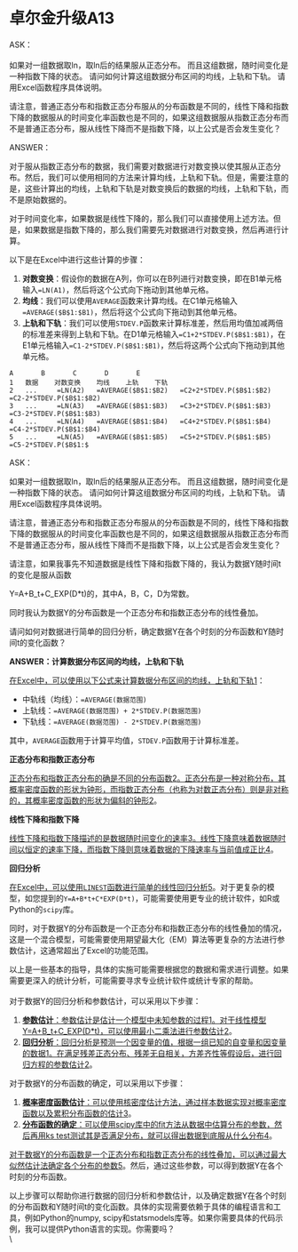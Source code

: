 # 卓尔金升级A13

ASK：\
\
如果对一组数据取ln，取ln后的结果服从正态分布。 而且这组数据，随时间变化是一种指数下降的状态。 请问如何计算这组数据分布区间的均线，上轨和下轨。 请用Excel函数程序具体说明。

请注意，普通正态分布和指数正态分布服从的分布函数是不同的，线性下降和指数下降的数据服从的时间变化率函数也是不同的，如果这组数据服从指数正态分布而不是普通正态分布，服从线性下降而不是指数下降，以上公式是否会发生变化？

ANSWER：

对于服从指数正态分布的数据，我们需要对数据进行对数变换以使其服从正态分布。然后，我们可以使用相同的方法来计算均线，上轨和下轨。但是，需要注意的是，这些计算出的均线，上轨和下轨是对数变换后的数据的均线，上轨和下轨，而不是原始数据的。

对于时间变化率，如果数据是线性下降的，那么我们可以直接使用上述方法。但是，如果数据是指数下降的，那么我们需要先对数据进行对数变换，然后再进行计算。

以下是在Excel中进行这些计算的步骤：

1. **对数变换**：假设你的数据在A列，你可以在B列进行对数变换，即在B1单元格输入`=LN(A1)`，然后将这个公式向下拖动到其他单元格。
2. **均线**：我们可以使用`AVERAGE`函数来计算均线。在C1单元格输入`=AVERAGE($B$1:$B1)`，然后将这个公式向下拖动到其他单元格。
3. **上轨和下轨**：我们可以使用`STDEV.P`函数来计算标准差，然后用均值加减两倍的标准差来得到上轨和下轨。在D1单元格输入`=C1+2*STDEV.P($B$1:$B1)`，在E1单元格输入`=C1-2*STDEV.P($B$1:$B1)`，然后将这两个公式向下拖动到其他单元格。

```excel
A       B       C       D       E
1   数据    对数变换    均线    上轨    下轨
2   ...     =LN(A2)   =AVERAGE($B$1:$B2)   =C2+2*STDEV.P($B$1:$B2)   =C2-2*STDEV.P($B$1:$B2)
3   ...     =LN(A3)   =AVERAGE($B$1:$B3)   =C3+2*STDEV.P($B$1:$B3)   =C3-2*STDEV.P($B$1:$B3)
4   ...     =LN(A4)   =AVERAGE($B$1:$B4)   =C4+2*STDEV.P($B$1:$B4)   =C4-2*STDEV.P($B$1:$B4)
5   ...     =LN(A5)   =AVERAGE($B$1:$B5)   =C5+2*STDEV.P($B$1:$B5)   =C5-2*STDEV.P($B$1:$
```

ASK：

如果对一组数据取ln，取ln后的结果服从正态分布。 而且这组数据，随时间变化是一种指数下降的状态。 请问如何计算这组数据分布区间的均线，上轨和下轨。 请用Excel函数程序具体说明。

请注意，普通正态分布和指数正态分布服从的分布函数是不同的，线性下降和指数下降的数据服从的时间变化率函数也是不同的，如果这组数据服从指数正态分布而不是普通正态分布，服从线性下降而不是指数下降，以上公式是否会发生变化？

请注意，如果我事先不知道数据是线性下降和指数下降的，我认为数据Y随时间t的变化是服从函数

Y=A+B_t+C_EXP(D\*t)的，其中A，B，C，D为常数。

同时我认为数据Y的分布函数是一个正态分布和指数正态分布的线性叠加。

请问如何对数据进行简单的回归分析，确定数据Y在各个时刻的分布函数和Y随时间t的变化函数？

**ANSWER：计算数据分布区间的均线，上轨和下轨**

[在Excel中，可以使用以下公式来计算数据分布区间的均线，上轨和下轨](https://www.zhihu.com/question/384284854)[1](https://www.zhihu.com/question/384284854)：

* 中轨线（均线）：`=AVERAGE(数据范围)`
* 上轨线：`=AVERAGE(数据范围) + 2*STDEV.P(数据范围)`
* 下轨线：`=AVERAGE(数据范围) - 2*STDEV.P(数据范围)`

其中，`AVERAGE`函数用于计算平均值，`STDEV.P`函数用于计算标准差。

**正态分布和指数正态分布**

[正态分布和指数正态分布的确是不同的分布函数](https://baike.baidu.com/item/%E5%AF%B9%E6%95%B0%E6%AD%A3%E6%80%81%E5%88%86%E5%B8%83/8976782)[2](https://baike.baidu.com/item/%E5%AF%B9%E6%95%B0%E6%AD%A3%E6%80%81%E5%88%86%E5%B8%83/8976782)[。正态分布是一种对称分布，其概率密度函数的形状为钟形，而指数正态分布（也称为对数正态分布）则是非对称的，其概率密度函数的形状为偏斜的钟形](https://baike.baidu.com/item/%E5%AF%B9%E6%95%B0%E6%AD%A3%E6%80%81%E5%88%86%E5%B8%83/8976782)[2](https://baike.baidu.com/item/%E5%AF%B9%E6%95%B0%E6%AD%A3%E6%80%81%E5%88%86%E5%B8%83/8976782)。

**线性下降和指数下降**

[线性下降和指数下降描述的是数据随时间变化的速率](https://www.zhihu.com/question/384284854)[3](https://zhidao.baidu.com/question/1448047508944188980.html)[。线性下降意味着数据随时间以恒定的速率下降，而指数下降则意味着数据的下降速率与当前值成正比](https://blog.csdn.net/zhufenghao/article/details/80879260)[4](https://blog.csdn.net/zhufenghao/article/details/80879260)。

**回归分析**

[在Excel中，可以使用`LINEST`函数进行简单的线性回归分析](https://blog.csdn.net/qq\_39783601/article/details/108406696)[5](https://blog.csdn.net/qq\_39783601/article/details/108406696)。对于更复杂的模型，如您提到的`Y=A+B*t+C*EXP(D*t)`，可能需要使用更专业的统计软件，如R或Python的`scipy`库。

同时，对于数据Y的分布函数是一个正态分布和指数正态分布的线性叠加的情况，这是一个混合模型，可能需要使用期望最大化（EM）算法等更复杂的方法进行参数估计，这通常超出了Excel的功能范围。

以上是一些基本的指导，具体的实施可能需要根据您的数据和需求进行调整。如果需要更深入的统计分析，可能需要寻求专业统计软件或统计专家的帮助。\
\
对于数据Y的回归分析和参数估计，可以采用以下步骤：

1. [**参数估计**：参数估计是估计一个模型中未知参数的过程](https://juejin.cn/post/7315844180970356787)[1](https://juejin.cn/post/7315844180970356787)[。对于线性模型Y=A+B_t+C_EXP(D\*t)，可以使用最小二乘法进行参数估计](https://juejin.cn/post/7315844180970356787)[2](https://spss.mairuan.com/jiqiao/spss-wusxd.html)。
2. [**回归分析**：回归分析是预测一个因变量的值，根据一组已知的自变量和因变量的数据](https://juejin.cn/post/7315844180970356787)[1](https://juejin.cn/post/7315844180970356787)[。在满足残差正态分布、残差无自相关，方差齐性等假设后，进行回归方程的参数估计](https://spss.mairuan.com/jiqiao/spss-wusxd.html)[2](https://spss.mairuan.com/jiqiao/spss-wusxd.html)。

对于数据Y的分布函数的确定，可以采用以下步骤：

1. [**概率密度函数估计**：可以使用核密度估计方法，通过样本数据实现对概率密度函数以及累积分布函数的估计](https://juejin.cn/post/7315844180970356787)[3](https://www.zhihu.com/question/460085668)。
2. [**分布函数的确定**：可以使用scipy库中的fit方法从数据中估算分布的参数，然后再用ks test测试其是否满足分布，就可以得出数据到底服从什么分布](https://juejin.cn/post/7315844180970356787)[4](https://zhuanlan.zhihu.com/p/144355963)。

[对于数据Y的分布函数是一个正态分布和指数正态分布的线性叠加，可以通过最大似然估计法确定各个分布的参数](https://juejin.cn/post/7315844180970356787)[5](https://blog.csdn.net/absent1353/article/details/78415118)。然后，通过这些参数，可以得到数据Y在各个时刻的分布函数。

以上步骤可以帮助你进行数据的回归分析和参数估计，以及确定数据Y在各个时刻的分布函数和Y随时间t的变化函数。具体的实现需要依赖于具体的编程语言和工具，例如Python的numpy, scipy和statsmodels库等。如果你需要具体的代码示例，我可以提供Python语言的实现。你需要吗？\
\
